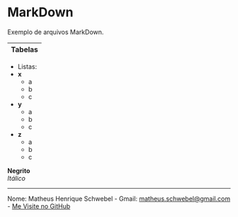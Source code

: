 # MarkDown
Exemplo de arquivos MarkDown.

| Tabelas |
|---------|

- Listas:
- **x**
  - a
  - b
  - c
- **y**
  - a
  - b
  - c
- **z**
  - a
  - b
  - c
 
**Negrito**<br>
*Itálico*<br>
______________________________________________________________________________________________________________________________________________________________________

Nome: Matheus Henrique Schwebel - Gmail: matheus.schwebel@gmail.com - [Me Visite no GitHub](https://github.com/Matheus-Schwebel)
